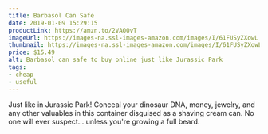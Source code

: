 ```yaml
---
title: Barbasol Can Safe
date: 2019-01-09 15:29:15
productLink: https://amzn.to/2VAOOvT
imageUrl: https://images-na.ssl-images-amazon.com/images/I/61FUSyZXowL._SL1500_.jpg
thumbnail: https://images-na.ssl-images-amazon.com/images/I/61FUSyZXowL._SR600,315_.jpg
price: $15.49
alt: Barbasol can safe to buy online just like Jurassic Park
tags:
- cheap
- useful
---
```


Just like in Jurassic Park! Conceal your dinosaur DNA, money, jewelry, and any other valuables in this container disguised as a shaving cream can. No one will ever suspect... unless you're growing a full beard.